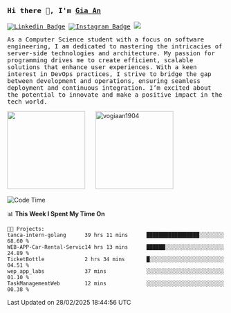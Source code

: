 ### <samp>Hi there 👋, I'm <a href="https://www.linkedin.com/in/vogiaan1904/" target="_blank">Gia An</a></samp>

<samp> [![Linkedin Badge](https://img.shields.io/badge/-LinkedIn-0e76a8?style=flat-square&logo=Linkedin&logoColor=white)](https://linkedin.com/in/vogiaan1904)
[![Instagram Badge](https://img.shields.io/badge/-Instagram-e4405f?style=flat-square&logo=Instagram&logoColor=white)](https://instagram.com/_.ja.ann_/) ![](https://komarev.com/ghpvc/?username=vogiaan1904&style=flat-square&base=100)</samp> 

<samp>As a Computer Science student with a focus on software engineering, I am dedicated to mastering the intricacies of server-side technologies and architecture. My passion for programming drives me to create efficient, scalable solutions that enhance user experiences. With a keen interest in DevOps practices, I strive to bridge the gap between development and operations, ensuring seamless deployment and continuous integration. I’m excited about the potential to innovate and make a positive impact in the tech world.</samp>



<div>
  <img height="180em" src="https://github-readme-stats.vercel.app/api/top-langs/?username=vogiaan1904&show_icons=true&hide_border=true&layout=compact&langs_count=10&theme=transparent&include_orgs=true"/>
  &nbsp;&nbsp;&nbsp;&nbsp;
  <img height="180em" src="https://github-readme-stats.vercel.app/api?username=vogiaan1904&show_icons=true&hide_border=true&&count_private=true&include_all_commits=true&theme=transparent&locale=en" alt="vogiaan1904" />
</div>






<!--START_SECTION:waka-->
![Code Time](http://img.shields.io/badge/Code%20Time-474%20hrs%2016%20mins-blue)

📊 **This Week I Spent My Time On** 

```text
🐱‍💻 Projects: 
tanca-intern-golang      39 hrs 11 mins      █████████████████░░░░░░░░   68.60 % 
WEB-APP-Car-Rental-Servic14 hrs 13 mins      ██████░░░░░░░░░░░░░░░░░░░   24.89 % 
TicketBottle             2 hrs 34 mins       █░░░░░░░░░░░░░░░░░░░░░░░░   04.51 % 
wep_app_labs             37 mins             ░░░░░░░░░░░░░░░░░░░░░░░░░   01.10 % 
TaskManagementWeb        12 mins             ░░░░░░░░░░░░░░░░░░░░░░░░░   00.38 % 
```


 Last Updated on 28/02/2025 18:44:56 UTC
<!--END_SECTION:waka-->
